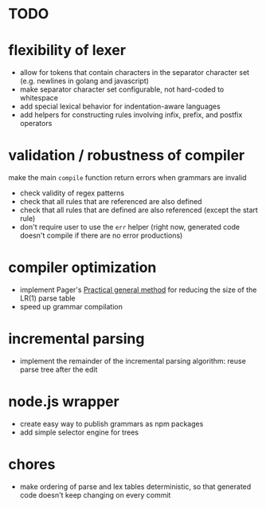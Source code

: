 TODO
====

# flexibility of lexer
- allow for tokens that contain characters in the separator character set
  (e.g. newlines in golang and javascript)
- make separator character set configurable, not hard-coded to whitespace
- add special lexical behavior for indentation-aware languages
- add helpers for constructing rules involving infix, prefix, and postfix operators

# validation / robustness of compiler
make the main `compile` function return errors when grammars are invalid
- check validity of regex patterns
- check that all rules that are referenced are also defined
- check that all rules that are defined are also referenced (except the start rule)
- don't require user to use the `err` helper
  (right now, generated code doesn't compile if there are no error productions)

# compiler optimization
- implement Pager's [Practical general method](http://link.springer.com/article/10.1007%2FBF00290336)
  for reducing the size of the LR(1) parse table
- speed up grammar compilation

# incremental parsing
- implement the remainder of the incremental parsing algorithm: reuse parse
  tree after the edit

# node.js wrapper
- create easy way to publish grammars as npm packages
- add simple selector engine for trees

# chores
- make ordering of parse and lex tables deterministic, so that generated
  code doesn't keep changing on every commit
